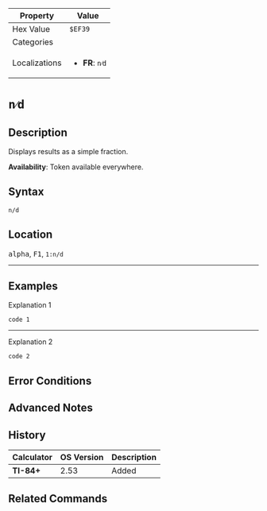 | Property      | Value |
|---------------|-------|
| Hex Value     | `$EF39`|
| Categories    | <ul></ul> |
| Localizations | <ul><li><b>FR</b>: `n⁄d`</li></ul> |

# `n⁄d`

## Description
Displays results as a simple fraction.


<b>Availability</b>: Token available everywhere.

## Syntax
`n/d`

## Location
<kbd>alpha</kbd>, <kbd>F1</kbd>, `1:n/d`
<hr>

## Examples

Explanation 1
```ti-basic
code 1
```
---
Explanation 2
```ti-basic
code 2
```

## Error Conditions


## Advanced Notes


## History
| Calculator | OS Version | Description |
|------------|------------|-------------|
| <b>TI-84+</b> | 2.53 | Added

## Related Commands

    